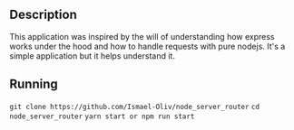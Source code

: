 ## Description


This application was inspired by the will of understanding how express works  under the hood and how to handle requests with pure nodejs. It's a simple application but it helps understand it.

## Running

`git clone https://github.com/Ismael-Oliv/node_server_router`
`cd node_server_router`
`yarn start or npm run start`